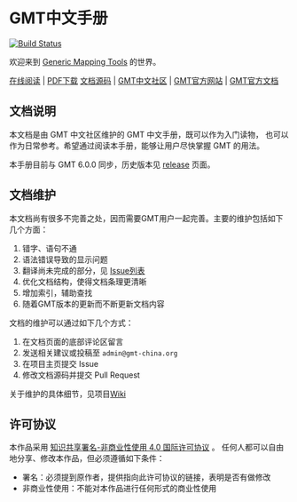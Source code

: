 # GMT中文手册

[![Build Status](https://travis-ci.org/gmt-china/GMT_docs.svg)](https://travis-ci.org/gmt-china/GMT_docs)

欢迎来到 [Generic Mapping Tools](http://gmt.soest.hawaii.edu/) 的世界。

[在线阅读](https://docs.gmt-china.org/6.0.0/) |
[PDF下载](https://docs.gmt-china.org/6.0.0/GMT_docs.pdf)
[文档源码](https://github.com/gmt-china/GMT_Docs) |
[GMT中文社区](https://gmt-china.org) |
[GMT官方网站](http://gmt.soest.hawaii.edu/) |
[GMT官方文档](http://gmt.soest.hawaii.edu/doc/latest/)

## 文档说明

本文档是由 GMT 中文社区维护的 GMT 中文手册，既可以作为入门读物，
也可以作为日常参考。希望通过阅读本手册，能够让用户尽快掌握 GMT 的用法。

本手册目前与 GMT 6.0.0 同步，历史版本见
[release](https://github.com/gmt-china/GMT_docs/releases) 页面。

## 文档维护

本文档尚有很多不完善之处，因而需要GMT用户一起完善。主要的维护包括如下几个方面：

1. 错字、语句不通
2. 语法错误导致的显示问题
3. 翻译尚未完成的部分，见 [Issue列表](https://github.com/gmt-china/GMT_docs/issues)
4. 优化文档结构，使得文档条理更清晰
5. 增加索引，辅助查找
6. 随着GMT版本的更新而不断更新文档内容

文档的维护可以通过如下几个方式：

1. 在文档页面的底部评论区留言
2. 发送相关建议或投稿至 `admin@gmt-china.org`
3. 在项目主页提交 Issue
4. 修改文档源码并提交 Pull Request

关于维护的具体细节，见项目[Wiki](https://github.com/gmt-china/GMT_Docs/wiki)

## 许可协议

本作品采用 [知识共享署名-非商业性使用 4.0 国际许可协议](http://creativecommons.org/licenses/by-nc/4.0/) 。
任何人都可以自由地分享、修改本作品，但必须遵循如下条件：

- 署名：必须提到原作者，提供指向此许可协议的链接，表明是否有做修改
- 非商业性使用：不能对本作品进行任何形式的商业性使用
